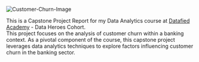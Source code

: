 ![Customer-Churn-Image](https://github.com/Onorable-e/Customer-churn-analysis/assets/139487541/c51500cb-9d11-4b74-9292-81b4582e927a)

This is a Capstone Project Report for my Data Analytics course at [Datafied Academy](https://github.com/Datafyde) - Data Heroes Cohort. <br>
This project focuses on the analysis of customer churn within a banking context. As a pivotal component of the course, this capstone project 
leverages data analytics techniques to explore factors influencing customer churn in the banking sector.
